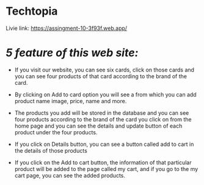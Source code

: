 
# **Techtopia**

Livie link: https://assingment-10-3f93f.web.app/

# _5 feature of this web site:_

 - If you visit our website, you can see six cards, click on those cards and you can see four products of that card according to the brand of the card.
 - By clicking on Add to card option you will see a from which you can add product name image, price, name and more.

 - The products you add will be stored in the database and you can see four products according to the brand of the card you click on from the home page and you can see the details and update button of each product under the four products.

 - If you click on Details button, you can see a button called add to cart in the details of those products

 - If you click on the Add to cart button, the information of that particular product will be added to the page called my cart, and if you go to the my cart page, you can see the added products.

